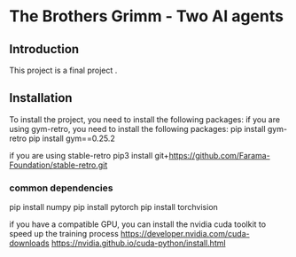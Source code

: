 # The Brothers Grimm - Two AI agents

## Introduction

This project is a final project .

## Installation

To install the project, you need to install the following packages:
if you are using gym-retro, you need to install the following packages:
pip install gym-retro
pip install gym==0.25.2

if you are using stable-retro
pip3 install git+https://github.com/Farama-Foundation/stable-retro.git

### common dependencies

pip install numpy
pip install pytorch
pip install torchvision

if you have a compatible GPU, you can install the nvidia cuda toolkit to speed up the training process
https://developer.nvidia.com/cuda-downloads
https://nvidia.github.io/cuda-python/install.html
